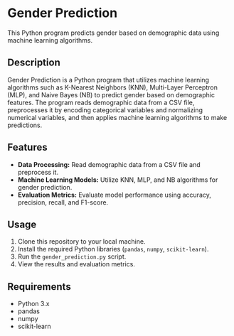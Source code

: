 # Gender Prediction

This Python program predicts gender based on demographic data using machine learning algorithms.

## Description

Gender Prediction is a Python program that utilizes machine learning algorithms such as K-Nearest Neighbors (KNN), Multi-Layer Perceptron (MLP), and Naive Bayes (NB) to predict gender based on demographic features. The program reads demographic data from a CSV file, preprocesses it by encoding categorical variables and normalizing numerical variables, and then applies machine learning algorithms to make predictions.

## Features

- **Data Processing:** Read demographic data from a CSV file and preprocess it.
- **Machine Learning Models:** Utilize KNN, MLP, and NB algorithms for gender prediction.
- **Evaluation Metrics:** Evaluate model performance using accuracy, precision, recall, and F1-score.

## Usage

1. Clone this repository to your local machine.
2. Install the required Python libraries (`pandas`, `numpy`, `scikit-learn`).
3. Run the `gender_prediction.py` script.
4. View the results and evaluation metrics.

## Requirements

- Python 3.x
- pandas
- numpy
- scikit-learn

